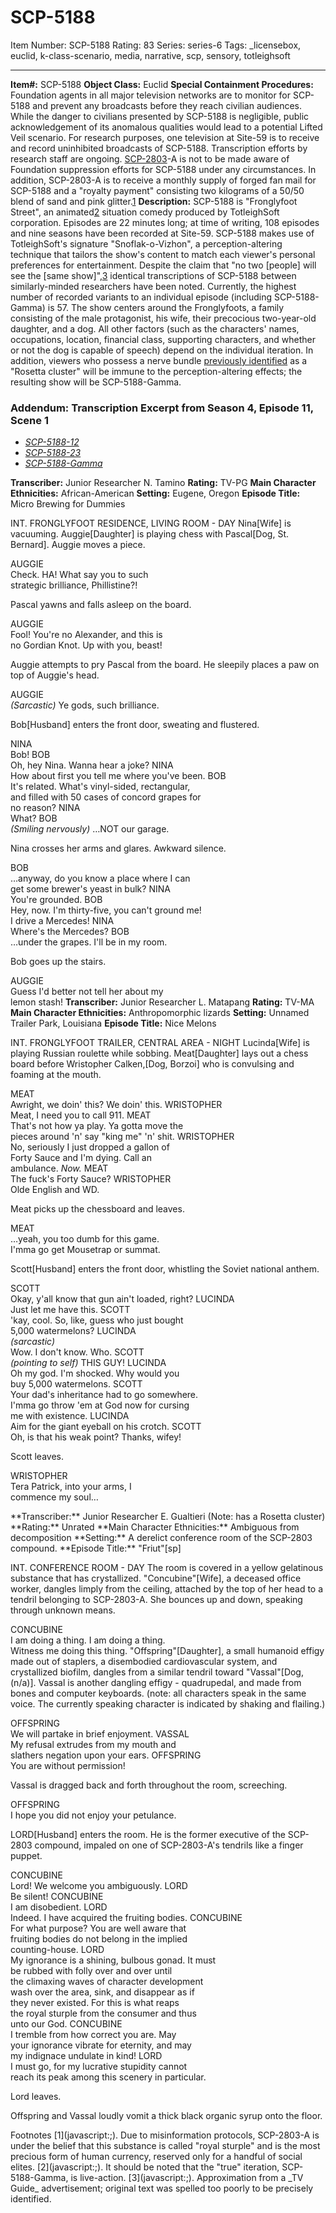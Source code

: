 # SCP-5188
Item Number: SCP-5188
Rating: 83
Series: series-6
Tags: _licensebox, euclid, k-class-scenario, media, narrative, scp, sensory, totleighsoft

---

**Item#:** SCP-5188
**Object Class:** Euclid
**Special Containment Procedures:** Foundation agents in all major television networks are to monitor for SCP-5188 and prevent any broadcasts before they reach civilian audiences. While the danger to civilians presented by SCP-5188 is negligible, public acknowledgement of its anomalous qualities would lead to a potential Lifted Veil scenario.
For research purposes, one television at Site-59 is to receive and record uninhibited broadcasts of SCP-5188. Transcription efforts by research staff are ongoing.
[SCP-2803](/scp-2803)-A is not to be made aware of Foundation suppression efforts for SCP-5188 under any circumstances. In addition, SCP-2803-A is to receive a monthly supply of forged fan mail for SCP-5188 and a "royalty payment" consisting two kilograms of a 50/50 blend of sand and pink glitter.[1](javascript:;)
**Description:** SCP-5188 is "Fronglyfoot Street", an animated[2](javascript:;) situation comedy produced by TotleighSoft corporation. Episodes are 22 minutes long; at time of writing, 108 episodes and nine seasons have been recorded at Site-59.
SCP-5188 makes use of TotleighSoft's signature "Snoflak-o-Vizhon", a perception-altering technique that tailors the show's content to match each viewer's personal preferences for entertainment. Despite the claim that "no two [people] will see the [same show]",[3](javascript:;) identical transcriptions of SCP-5188 between similarly-minded researchers have been noted. Currently, the highest number of recorded variants to an individual episode (including SCP-5188-Gamma) is 57.
The show centers around the Fronglyfoots, a family consisting of the male protagonist, his wife, their precocious two-year-old daughter, and a dog. All other factors (such as the characters' names, occupations, location, financial class, supporting characters, and whether or not the dog is capable of speech) depend on the individual iteration.
In addition, viewers who possess a nerve bundle [previously identified](http://www.scpwiki.com/scp-2998) as a "Rosetta cluster" will be immune to the perception-altering effects; the resulting show will be SCP-5188-Gamma.
### Addendum: Transcription Excerpt from Season 4, Episode 11, Scene 1
  * [_SCP-5188-12_](javascript:;)
  * [_SCP-5188-23_](javascript:;)
  * [_SCP-5188-Gamma_](javascript:;)

**Transcriber:** Junior Researcher N. Tamino
**Rating:** TV-PG
**Main Character Ethnicities:** African-American
**Setting:** Eugene, Oregon
**Episode Title:** Micro Brewing for Dummies
<Begin Log>  
  
INT. FRONGLYFOOT RESIDENCE, LIVING ROOM - DAY
Nina[Wife] is vacuuming. Auggie[Daughter] is playing chess with Pascal[Dog, St. Bernard]. Auggie moves a piece.  

  
  

AUGGIE  
Check. HA! What say you to such  
strategic brilliance, Phillistine?!
  
Pascal yawns and falls asleep on the board.  

  
  

AUGGIE  
Fool! You're no Alexander, and this is  
no Gordian Knot. Up with you, beast!
  
Auggie attempts to pry Pascal from the board. He sleepily places a paw on top of Auggie's head.  

  
  

AUGGIE  
_(Sarcastic)_ Ye gods, such brilliance.
  
Bob[Husband] enters the front door, sweating and flustered.  

  
  

NINA  
Bob!
BOB  
Oh, hey Nina. Wanna hear a joke?
NINA  
How about first you tell me where you've been.
BOB  
It's related. What's vinyl-sided, rectangular,  
and filled with 50 cases of concord grapes for  
no reason?
NINA  
What?
BOB  
_(Smiling nervously)_ …NOT our garage.
  
Nina crosses her arms and glares. Awkward silence.  

  
  

BOB  
…anyway, do you know a place where I can  
get some brewer's yeast in bulk?
NINA  
You're grounded.
BOB  
Hey, now. I'm thirty-five, you can't ground me!  
I drive a Mercedes!
NINA  
Where's the Mercedes?
BOB  
…under the grapes. I'll be in my room.
  
Bob goes up the stairs.  

  
  

AUGGIE  
Guess I'd better not tell her about my  
lemon stash!
<End Log>
**Transcriber:** Junior Researcher L. Matapang
**Rating:** TV-MA
**Main Character Ethnicities:** Anthropomorphic lizards
**Setting:** Unnamed Trailer Park, Louisiana
**Episode Title:** Nice Melons
<Begin Log>  
  
INT. FRONGLYFOOT TRAILER, CENTRAL AREA - NIGHT
Lucinda[Wife] is playing Russian roulette while sobbing. Meat[Daughter] lays out a chess board before Wristopher Calken,[Dog, Borzoi] who is convulsing and foaming at the mouth.
  
  

MEAT  
Awright, we doin' this? We doin' this.
WRISTOPHER  
Meat, I need you to call 911.
MEAT  
That's not how ya play. Ya gotta move the  
pieces around 'n' say "king me" 'n' shit.
WRISTOPHER  
No, seriously I just dropped a gallon of  
Forty Sauce and I'm dying. Call an  
ambulance. _Now._
MEAT  
The fuck's Forty Sauce?
WRISTOPHER  
Olde English and WD.
  
Meat picks up the chessboard and leaves.  

  
  

MEAT  
…yeah, you too dumb for this game.  
I'mma go get Mousetrap or summat.
  
Scott[Husband] enters the front door, whistling the Soviet national anthem.  

  
  

SCOTT  
Okay, y'all know that gun ain't loaded, right?
LUCINDA  
Just let me have this.
SCOTT  
'kay, cool. So, like, guess who just bought  
5,000 watermelons?
LUCINDA  
_(sarcastic)_  
Wow. I don't know. Who.
SCOTT  
_(pointing to self)_ THIS GUY!
LUCINDA  
Oh my god. I'm shocked. Why would you  
buy 5,000 watermelons.
SCOTT  
Your dad's inheritance had to go somewhere.  
I'mma go throw 'em at God now for cursing  
me with existence.
LUCINDA  
Aim for the giant eyeball on his crotch.
SCOTT  
Oh, is that his weak point? Thanks, wifey!
  
Scott leaves.  

  
  

WRISTOPHER  
Tera Patrick, into your arms, I  
commence my soul…
  
  
<End log>
**Transcriber:** Junior Researcher E. Gualtieri (Note: has a Rosetta cluster)
**Rating:** Unrated
**Main Character Ethnicities:** Ambiguous from decomposition
**Setting:** A derelict conference room of the SCP-2803 compound.
**Episode Title:** "Friut"[sp]
<Begin Log>  
  
INT. CONFERENCE ROOM - DAY
The room is covered in a yellow gelatinous substance that has crystallized. "Concubine"[Wife], a deceased office worker, dangles limply from the ceiling, attached by the top of her head to a tendril belonging to SCP-2803-A. She bounces up and down, speaking through unknown means.
  
  

CONCUBINE  
I am doing a thing. I am doing a thing.  
Witness me doing this thing.
"Offspring"[Daughter], a small humanoid effigy made out of staplers, a disembodied cardiovascular system, and crystallized biofilm, dangles from a similar tendril toward "Vassal"[Dog, (n/a)]. Vassal is another dangling effigy - quadrupedal, and made from bones and computer keyboards.
(note: all characters speak in the same voice. The currently speaking character is indicated by shaking and flailing.)  

  
  

OFFSPRING  
We will partake in brief enjoyment.
VASSAL  
My refusal extrudes from my mouth and  
slathers negation upon your ears.
OFFSPRING  
You are without permission!
  
Vassal is dragged back and forth throughout the room, screeching.  

  
  

OFFSPRING  
I hope you did not enjoy your petulance.
  
LORD[Husband] enters the room. He is the former executive of the SCP-2803 compound, impaled on one of SCP-2803-A's tendrils like a finger puppet.  

  
  

CONCUBINE  
Lord! We welcome you ambiguously.
LORD  
Be silent!
CONCUBINE  
I am disobedient.
LORD  
Indeed. I have acquired the fruiting bodies.
CONCUBINE  
For what purpose? You are well aware that  
fruiting bodies do not belong in the implied  
counting-house.
LORD  
My ignorance is a shining, bulbous gonad. It must  
be rubbed with folly over and over until  
the climaxing waves of character development  
wash over the area, sink, and disappear as if  
they never existed. For this is what reaps  
the royal sturple from the consumer and thus  
unto our God.
CONCUBINE  
I tremble from how correct you are. May  
your ignorance vibrate for eternity, and may  
my indignace undulate in kind!
LORD  
I must go, for my lucrative stupidity cannot  
reach its peak among this scenery in particular.
  
Lord leaves.  
  

Offspring and Vassal loudly vomit a thick black organic syrup onto the floor.  
  
<End log>
Footnotes
[1](javascript:;). Due to misinformation protocols, SCP-2803-A is under the belief that this substance is called "royal sturple" and is the most precious form of human currency, reserved only for a handful of social elites.
[2](javascript:;). It should be noted that the "true" iteration, SCP-5188-Gamma, is live-action.
[3](javascript:;). Approximation from a _TV Guide_ advertisement; original text was spelled too poorly to be precisely identified.